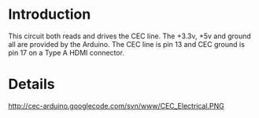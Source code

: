 # Introduction #
This circuit both reads and drives the CEC line.  The +3.3v, +5v and ground all are provided by the Arduino.  The CEC line is pin 13 and CEC ground is pin 17 on a Type A HDMI connector.


# Details #

http://cec-arduino.googlecode.com/svn/www/CEC_Electrical.PNG